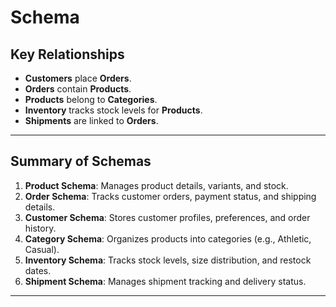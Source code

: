 # **Schema**

## **Key Relationships**
- **Customers** place **Orders**.
- **Orders** contain **Products**.
- **Products** belong to **Categories**.
- **Inventory** tracks stock levels for **Products**.
- **Shipments** are linked to **Orders**.

---

## **Summary of Schemas**
1. **Product Schema**: Manages product details, variants, and stock.
2. **Order Schema**: Tracks customer orders, payment status, and shipping details.
3. **Customer Schema**: Stores customer profiles, preferences, and order history.
4. **Category Schema**: Organizes products into categories (e.g., Athletic, Casual).
5. **Inventory Schema**: Tracks stock levels, size distribution, and restock dates.
6. **Shipment Schema**: Manages shipment tracking and delivery status.

---
